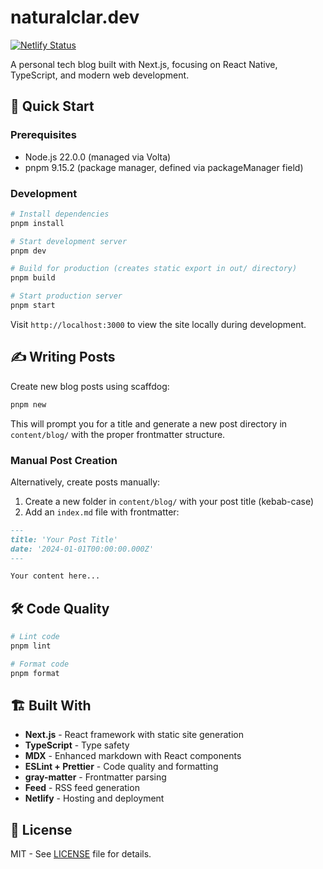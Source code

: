 # naturalclar.dev

[![Netlify Status](https://api.netlify.com/api/v1/badges/4eeb8f5b-187b-4276-8175-2756306151bd/deploy-status)](https://app.netlify.com/sites/blissful-goldwasser-9f3e3a/deploys)

A personal tech blog built with Next.js, focusing on React Native, TypeScript, and modern web development.

## 🚀 Quick Start

### Prerequisites
- Node.js 22.0.0 (managed via Volta)
- pnpm 9.15.2 (package manager, defined via packageManager field)

### Development

```bash
# Install dependencies
pnpm install

# Start development server
pnpm dev

# Build for production (creates static export in out/ directory)
pnpm build

# Start production server
pnpm start
```

Visit `http://localhost:3000` to view the site locally during development.

## ✍️ Writing Posts

Create new blog posts using scaffdog:

```bash
pnpm new
```

This will prompt you for a title and generate a new post directory in `content/blog/` with the proper frontmatter structure.

### Manual Post Creation

Alternatively, create posts manually:

1. Create a new folder in `content/blog/` with your post title (kebab-case)
2. Add an `index.md` file with frontmatter:

```markdown
---
title: 'Your Post Title'
date: '2024-01-01T00:00:00.000Z'
---

Your content here...
```

## 🛠️ Code Quality

```bash
# Lint code
pnpm lint

# Format code
pnpm format
```

## 🏗️ Built With

- **Next.js** - React framework with static site generation
- **TypeScript** - Type safety
- **MDX** - Enhanced markdown with React components
- **ESLint + Prettier** - Code quality and formatting
- **gray-matter** - Frontmatter parsing
- **Feed** - RSS feed generation
- **Netlify** - Hosting and deployment

## 📝 License

MIT - See [LICENSE](LICENSE) file for details.
